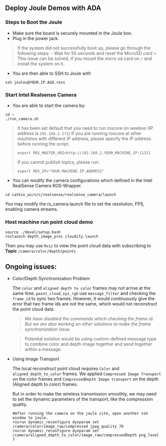 ## Deploy Joule Demos with ADA

### Steps to Boot the Joule
- Make sure the board is securely mounted in the Joule box.
- Plug in the power jack.
> If the system did not successfully boot up, please go through the following steps:
    - Wait for 50 seconds and reset the MicroSD card
    > This issue can be solved, if you mount the micro sd card on `/` and install the system on it.
- You are then able to SSH to Joule with
```
ssh jouleu@YOUR.IP.Add.ress
```

### Start Intel Realsense Camera

- You are able to start the camera by:

```
cd ~
./run_camera.sh
```

> It has been set default that you need to run roscore on weeboo (IP address is `192.168.2.171`)
> If you are running roscore at other machines with different IP address, please specify the IP address before running the script.
> ```
> export ROS_MASTER_URI=http://192.168.2.YOUR_MACHINE_IP:11311
> ```
> If you cannot publish topics, please run:
> ```
> export ROS_IP="YOUR.MACHINE.IP.ADDRESS"
> ```

- You can modify the camera configurations which defined in the Intel RealSense Camera ROS-Wrapper.

```
cd catkin_ws/src/realsense/realsense_camera/launch
```
You may modify the rs_camera.launch file to set the resolution, FPS, enabling camera streams.


### Host machine run point cloud demo

```
source ./devel/setup.bash
roslaunch depth_image_proc cloudify.launch
```

Then you may use `Rviz` to view the point cloud data with subscribing to **Topic** `/camera/color/depth/points`

## Ongoing issues:

- Color/Depth Synchronization Problem

    The `color` and `aligned depth to color` frames may not arrive at the same time. `point_cloud_xyz_rgb` use `message_filter` and checking the `frame_id` to sync two frames. However, it would continuously give the error that two frame ids are not the same, which would not reconstruct the point cloud data.


   > _We have disabled the commands which checking the frame id._
   > _But we are also working on other solutions to make the frame synchronization issue._

    > Potential solution would be using custom-defined message type to combine color and depth image together and send together
    > within a message.


- Using Image Transport

    The local reconstruct point cloud requires `Color` and `aligned_depth_to_color` frames. We applied `Compressed Image Transport` on the color frames and `CompressedDepth Image transport` on the depth (Aligned depth to color) frames.

    But in order to make the wireless transmission smoothly, we may need to set the dynamic parameters of the transport, like the compression quality.

    ```
    #After running the camera on the joule site, open another ssh window to joule.
    rosrun dynamic_reconfigure dynparam set /camera/color/image_raw/compressed jpeg_quality 70
    rosrun dynamic_reconfigure dynparam set /camera/aligned_depth_to_color/image_raw/compressedDepth png_level 7
    ```
